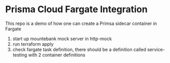 # Prisma Cloud Fargate Integration

This repo is a demo of how one can create a Primsa sidecar container in Fargate

1. start up mountebank mock server in http-mock
2. run terraform apply
3. check fargate task definition, there should be a definition called service-testing with 2 container definitions